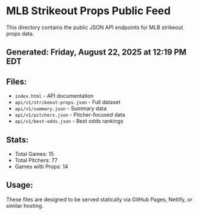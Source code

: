 # MLB Strikeout Props Public Feed

This directory contains the public JSON API endpoints for MLB strikeout props data.

## Generated: Friday, August 22, 2025 at 12:19 PM EDT

## Files:
- `index.html` - API documentation
- `api/v1/strikeout-props.json` - Full dataset
- `api/v1/summary.json` - Summary data
- `api/v1/pitchers.json` - Pitcher-focused data  
- `api/v1/best-odds.json` - Best odds rankings

## Stats:
- Total Games: 15
- Total Pitchers: 77
- Games with Props: 14

## Usage:
These files are designed to be served statically via GitHub Pages, Netlify, or similar hosting.
